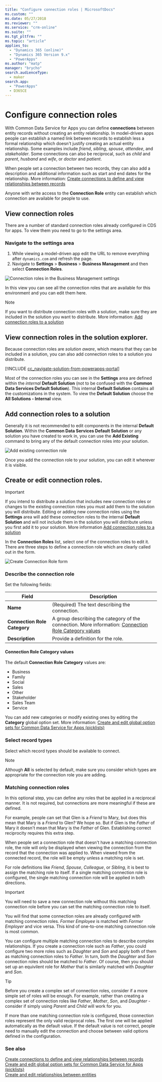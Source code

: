 ```yaml
---
title: "Configure connection roles | MicrosoftDocs"
ms.custom: ""
ms.date: 05/27/2018
ms.reviewer: ""
ms.service: "crm-online"
ms.suite: ""
ms.tgt_pltfrm: ""
ms.topic: "article"
applies_to: 
  - "Dynamics 365 (online)"
  - "Dynamics 365 Version 9.x"
  - "PowerApps"
ms.author: "matp"
manager: "brycho"
search.audienceType: 
  - maker
search.app: 
  - "PowerApps"
  - D365CE
---
```

# Configure connection roles

With Common Data Service for Apps you can define **connections** between entity records without creating an entity relationship. In model-driven apps people can establish a named link between records to establish less a formal relationship which doesn't justify creating an actual entity relationship. Some examples include *friend*, *sibling*, *spouse*, *attendee*, and *stakeholder*. Some connections can also be reciprocal, such as *child* and *parent*, *husband* and *wife*, or *doctor* and *patient*.

When people set a connection between two records, they can also add a description and additional information such as start and end dates for the relationship. More information: [Create connections to define and view relationships between records](/dynamics365/customer-engagement/basics/create-connections-view-relationships-between-records)

Anyone with write access to the **Connection Role** entity can establish which connection are available for people to use.

## View connection roles

There are a number of standard connection roles already configured in CDS for apps. To view them you need to go to the settings area. 

### Navigate to the settings area

1. While viewing a model-driven app edit the URL to remove everything after `dynamics.com` and refresh the page.
1. Navigate to **Settings** > **Business** > **Business Management** and then select **Connection Roles**.

![Connection roles in the Business Management settings](media/navigate-settings-connection-roles.png)

In this view you can see all the connection roles that are available for this environment and you can edit them here.

> [!NOTE]
> If you want to distribute connection roles with a solution, make sure they are included in the solution you want to distribute. More information: [Add connection roles to a solution](#add-connection-roles-to-a-solution)

## View connection roles in the solution explorer.

Because connection roles are *solution aware*, which means that they can be included in a solution, you can also add connection roles to a solution you distribute.

[!INCLUDE [cc_navigate-solution-from-powerapps-portal](../../includes/cc_navigate-solution-from-powerapps-portal.md)]

Most of the connection roles you can see in the **Settings** area are defined within the *internal* **Default Solution** (not to be confused with the **Common Data Services Default Solution**). This internal **Default Solution** contains all the customizations in the system. To view the **Default Solution** choose the **All Solutions - Internal** view.

## Add connection roles to a solution

Generally it is not recommended to edit components in the internal **Default Solution**. Within the **Common Data Services Default Solution** or any solution you have created to work in, you can use the **Add Existing** command to bring any of the default connection roles into your solution.

![Add existing connection role](media/add-existing-connection-role.png)

Once you add the connection role to your solution, you can edit it wherever it is visible.

## Create or edit connection roles.

> [!IMPORTANT]
> If you intend to distribute a solution that includes new connection roles or changes to the existing connection roles you must add them to the solution you will distribute. Editing or adding new connection roles using the **Settings** area will add these connection roles to the internal **Default Solution** and will not include them in the solution you will distribute unless you first add it to your solution. More information [Add connection roles to a solution](#add-connection-roles-to-a-solution)

In the **Connection Roles** list, select one of the connection roles to edit it.
There are three steps to define a connection role which are clearly called out in the form.

![Create Connection Role form](media/create-connection-role-form.png)

### Describe the connection role

Set the following fields:

|Field|Description|
|--|--|
|**Name**|(Required) The text describing the connection.|
|**Connection Role Category**|A group describing the category of the connection. More information: [Connection Role Category values](#connection-role-category-values)|
|**Description**|Provide a definition for the role.|

#### Connection Role Category values

The default **Connection Role Category** values are:
- Business
- Family
- Social
- Sales
- Other
- Stakeholder
- Sales Team
- Service

You can add new categories or modify existing ones by editing the **Category** global option set. More information: [Create and edit global option sets for Common Data Service for Apps (picklists)](create-edit-global-option-sets.md)

### Select record types

Select which record types should be available to connect.

> [!NOTE]
> Although **All** is selected by default, make sure you consider which types are appropriate for the connection role you are adding.

### Matching connection roles

In this optional step, you can define any roles that be applied in a reciprocal manner. It is not required, but connections are more meaningful if these are defined.

For example, people can set that Glen is a *Friend* to Mary, but does this mean that Mary is a *Friend* to Glen? We hope so. But if Glen is the *Father* of Mary it doesn't mean that Mary is the *Father* of Glen. Establishing correct reciprocity requires this extra step.

When people set a connection role that doesn't have a matching connection role, the role will only be displayed when viewing the connection from the record that the connection was applied to. When viewed from the connected record, the role will be empty unless a matching role is set.

For role definitions like *Friend*, *Spouse*, *Colleague*, or *Sibling*, it is best to assign the matching role to itself. If a single matching connection role is configured, the single matching connection role will be applied in both directions.

> [!IMPORTANT]
> You will need to save a new connection role without this matching connection role before you can set the matching connection role to itself.

You will find that some connection roles are already configured with matching connection roles. *Former Employee* is matched with *Former Employer* and vice versa. This kind of one-to-one matching connection role is most common.

You can configure multiple matching connection roles to describe complex relationships. If you create a connection role such as *Father*, you could configure two more roles such as *Daughter* and *Son* and apply both of them as matching connection roles to *Father*. In turn, both the *Daughter* and *Son* connection roles should be matched to *Father*. Of course, then you should set up an equivilent role for *Mother* that is similarly matched with *Daughter* and *Son*.

> [!TIP]
> Before you create a complex set of connection roles, consider if a more simple set of roles will be enough. For example, rather than creating a complex set of connection roles like *Father*, *Mother*, *Son*, and *Daughter* - consider if simply using *Parent* and *Child* will work for you.

If more than one matching connection role is configured, those connection roles represent the only valid reciprocal roles. The first one will be applied automatically as the default value. If the default value is not correct, people need to manually edit the connection and choose between valid options defined in the configuration.

### See also
<!-- This is in the basics guide. It needs to be migrated -->
[Create connections to define and view relationships between records](/dynamics365/customer-engagement/basics/create-connections-view-relationships-between-records)<br />
[Create and edit global option sets for Common Data Service for Apps (picklists)](create-edit-global-option-sets.md)<br />
[Create and edit relationships between entities](create-edit-entity-relationships.md)


